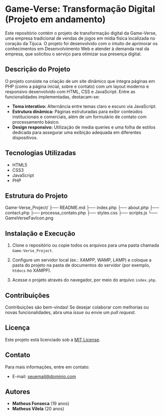 # Game-Verse: Transformação Digital (Projeto em andamento)

Este repositório contém o projeto de transformação digital da Game-Verse, uma empresa tradicional de vendas de jogos em mídia física localizada no coração da Tijuca. O projeto foi desenvolvido com o intuito de aprimorar os conhecimentos em Desenvolvimento Web e atender à demanda real da empresa, que solicitou o serviço para otimizar sua presença digital.

## Descrição do Projeto

O projeto consiste na criação de um site dinâmico que integra páginas em PHP (como a página inicial, sobre e contato) com um layout moderno e responsivo desenvolvido com HTML, CSS e JavaScript. Entre as funcionalidades implementadas, destacam-se:
- **Tema interativo:** Alternância entre temas claro e escuro via JavaScript.
- **Estrutura dinâmica:** Páginas estruturadas para exibir conteúdos institucionais e comerciais, além de um formulário de contato com processamento básico.
- **Design responsivo:** Utilização de media queries e uma folha de estilos dedicada para assegurar uma exibição adequada em diferentes dispositivos.

## Tecnologias Utilizadas

- HTML5
- CSS3
- JavaScript
- PHP

## Estrutura do Projeto

Game-Verse_Project/
├── README.md
├── index.php
├── about.php
├── contact.php
├── processa_contato.php
├── styles.css
├── scripts.js
└── GameVerseFavIcon.png


## Instalação e Execução

1. Clone o repositório ou copie todos os arquivos para uma pasta chamada `Game-Verse_Project`.

2. Configure um servidor local (ex.: XAMPP, WAMP, LAMP) e coloque a pasta do projeto na pasta de documentos do servidor (por exemplo, `htdocs` no XAMPP).

3. Acesse o projeto através do navegador, por meio do arquivo `index.php`.

## Contribuições

Contribuições são bem-vindas! Se desejar colaborar com melhorias ou novas funcionalidades, abra uma _issue_ ou envie um _pull request_.

## Licença

Este projeto está licenciado sob a [MIT License](LICENSE).

## Contato

Para mais informações, entre em contato:
- E-mail: seuemail@dominio.com

## Autores

- **Matheus Fonseca** (19 anos)
- **Matheus Vilela** (20 anos)

